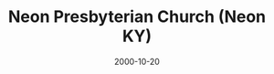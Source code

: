 ---
date: &id001 2000-10-20
end_date: null
location:
  address: 986 Highway 317
  city: Neon
  state: KY
minister:
- end: 2010-01-01
  name: John Belden
  start: 2004-01-01
  type: Organizing Pastor
- end: null
  name: M. Jay Bennett
  start: 2012-01-01
  type: Organizing Pastor
ministers:
- John Belden
- M. Jay Bennett
name: Neon Presbyterian Church
names:
- end: 2000-10-20
  name: Covenant Reformed Presbyterian Church
  start: null
- end: null
  name: Neon Presbyterian Church
  start: 2000-10-20
origination_date: *id001
raw_data: "KY Neon\nNeon Presbyterian Church (Mission work) (October 20, 2000\u2013\
  \ )\n(changed name from Covenant Reformed Presbyterian Church on April 26, 2008)\n\
  986 Highway 317\nOrg. Pastors: John Belden, 2004\u201310\nM. Jay Bennett, 2012\u2013"
received_from: null
states:
- KY
status:
  active: true
  end_date: null
  reason: null
  received_from: null
  withdrawal_to: null
title: Neon Presbyterian Church (Neon KY)

---